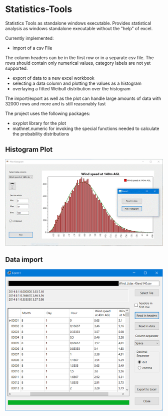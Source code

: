# Statistics-Tools
Statistics Tools as standalone windows executable.
Provides statistical analysis as windows standalone executable without the "help" of excel.

Currently implemented:
- import of a csv File

The column headers can be in the first row or in a separate csv file.
The rows should contain only numerical values, category labels are not yet supported.
- export of data to a new excel workbook
- selecting a data column and plotting the values as a histogram
- overlaying a fitted Weibull distribution over the histogram

The import/export as well as the plot can handle large amounts of data with 32000 rows and more and is still reasonably fast

The project uses the following packages: 
- oxyplot library for the plot
- mathnet.numeric for invoking the special functions needed to calculate the probability distributions

## Histogram Plot
![image](https://github.com/Jens-Kluge/Statistics-Tools/blob/master/Capture%20Statistic%20Tools.GIF)

## Data import
![image](https://github.com/Jens-Kluge/Statistics-Tools/blob/master/tempsnip.png)
